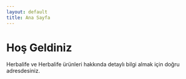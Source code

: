 ```yaml
---
layout: default
title: Ana Sayfa
---
```


# Hoş Geldiniz
Herbalife ve Herbalife ürünleri hakkında detaylı bilgi almak için doğru adresdesiniz.
